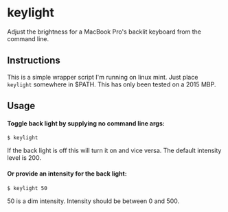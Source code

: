 # keylight
Adjust the brightness for a MacBook Pro's backlit keyboard from the command line. 

## Instructions
This is a simple wrapper script I'm running on linux mint. Just place `keylight` somewhere in $PATH. This has only been tested on a 2015 MBP.

## Usage
#### Toggle back light by supplying no command line args:

`$ keylight`

If the back light is off this will turn it on and vice versa. The default intensity level is 200.

#### Or provide an intensity for the back light:

`$ keylight 50`

50 is a dim intensity. Intensity should be between 0 and 500.
